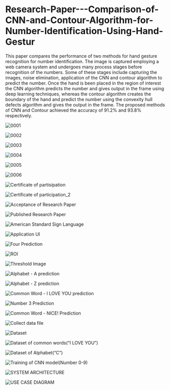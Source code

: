 
# Research-Paper---Comparison-of-CNN-and-Contour-Algorithm-for-Number-Identification-Using-Hand-Gestur

This paper compares the performance of two methods
for hand gesture recognition for number identification. The image
is captured employing a web camera system and undergoes many
process stages before recognition of the numbers. Some of these
stages include capturing the images, noise elimination, application
of the CNN and contour algorithm to predict the number. Once the
hand is been placed in the region of interest the CNN algorithm
predicts the number and gives output in the frame using deep
learning techniques, whereas the contour algorithm creates the
boundary of the hand and predict the number using the convexity
hull defects algorithm and gives the output in the frame. The
proposed methods of CNN and Contour achieved the accuracy of
91.2% and 93.8% respectively.

![0001](https://user-images.githubusercontent.com/68731278/118650094-b240c780-b801-11eb-9fb2-9bf2db8f605e.jpg)

![0002](https://user-images.githubusercontent.com/68731278/118650123-bb319900-b801-11eb-83d6-ec77533645e3.jpg)

![0003](https://user-images.githubusercontent.com/68731278/118650145-c1277a00-b801-11eb-99bc-0adb99c03d4c.jpg)

![0004](https://user-images.githubusercontent.com/68731278/118650158-c5539780-b801-11eb-827d-b09e00a9bd11.jpg)

![0005](https://user-images.githubusercontent.com/68731278/118650175-c97fb500-b801-11eb-9907-7081b2a7bf0a.jpg)

![0006](https://user-images.githubusercontent.com/68731278/118650189-cd133c00-b801-11eb-8035-38985a8c7a45.jpg)


![Certificate of partisipation](https://user-images.githubusercontent.com/68731278/116375440-e9d4d900-a82c-11eb-8a41-4650370a70d3.png)

![Certificate of participation_2](https://user-images.githubusercontent.com/68731278/116422334-46e88300-a85d-11eb-828a-1651adb497e5.png)


![Acceptance of Research Paper](https://user-images.githubusercontent.com/68731278/116375460-ed686000-a82c-11eb-9d33-3f3b6ac35a7a.png)


![Published Research Paper](https://user-images.githubusercontent.com/68731278/116375484-f2c5aa80-a82c-11eb-80db-4bdc329ea808.png)



![American Standard Sign Language](https://user-images.githubusercontent.com/68731278/116370371-f4d93a80-a827-11eb-851b-a34ee9b8bd81.jpg)


![Application UI](https://user-images.githubusercontent.com/68731278/116370951-8a74ca00-a828-11eb-945f-c97c4c80d330.png)


![Four Prediction](https://user-images.githubusercontent.com/68731278/116371238-d7f13700-a828-11eb-9eb7-c27b4f60a16b.png)


![ROI](https://user-images.githubusercontent.com/68731278/116371326-eccdca80-a828-11eb-92e8-4a6fe857fe31.png)


![Threshold Image](https://user-images.githubusercontent.com/68731278/116371432-0838d580-a829-11eb-822d-f52754ecfff7.png)


![Alphabet - A prediction](https://user-images.githubusercontent.com/68731278/116371794-6ebdf380-a829-11eb-9e53-f14c1c01a4fd.png)


![Alphabet - Z prediction](https://user-images.githubusercontent.com/68731278/116371876-82695a00-a829-11eb-83b9-d0502043510e.png)


![Common Word  - I LOVE YOU prediction](https://user-images.githubusercontent.com/68731278/116372031-a62ca000-a829-11eb-8b58-a54f1961218d.png)


![Number 3 Prediction](https://user-images.githubusercontent.com/68731278/116373544-11c33d00-a82b-11eb-9625-b68f69524b70.png)


![Common Word - NICE! Prediction](https://user-images.githubusercontent.com/68731278/116373764-46cf8f80-a82b-11eb-9b79-b0e2c696c640.png)



![Collect data file](https://user-images.githubusercontent.com/68731278/116372644-4256a700-a82a-11eb-8280-ab3c71a4c0b4.png)



![Dataset](https://user-images.githubusercontent.com/68731278/116372132-bf355100-a829-11eb-9130-731e51bd1aa8.png)


![Dataset of common words(“I LOVE YOU”) ](https://user-images.githubusercontent.com/68731278/116372999-92ce0480-a82a-11eb-8d8d-56886121a4b0.jpg)

![Dataset of Alphabet(“C”)](https://user-images.githubusercontent.com/68731278/116373360-e0e30800-a82a-11eb-97e0-9b784943a0bd.png)


![Training of CNN model(Number 0-9)](https://user-images.githubusercontent.com/68731278/116373095-ada07900-a82a-11eb-9503-9e88619da7de.png)



![SYSTEM ARCHITECTURE](https://user-images.githubusercontent.com/68731278/116370767-5a2d2b80-a828-11eb-9b31-4087cb6be549.png)


![USE CASE DIAGRAM](https://user-images.githubusercontent.com/68731278/116370213-ceb39a80-a827-11eb-9b80-5a3e6b806734.jpg)









